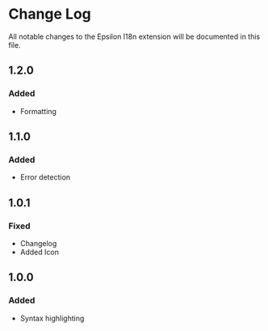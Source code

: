 # Change Log

All notable changes to the Epsilon I18n extension will be documented in this file.

## 1.2.0

### Added

-   Formatting

## 1.1.0

### Added

-   Error detection

## 1.0.1

### Fixed

-   Changelog
-   Added Icon

## 1.0.0

### Added

-   Syntax highlighting
